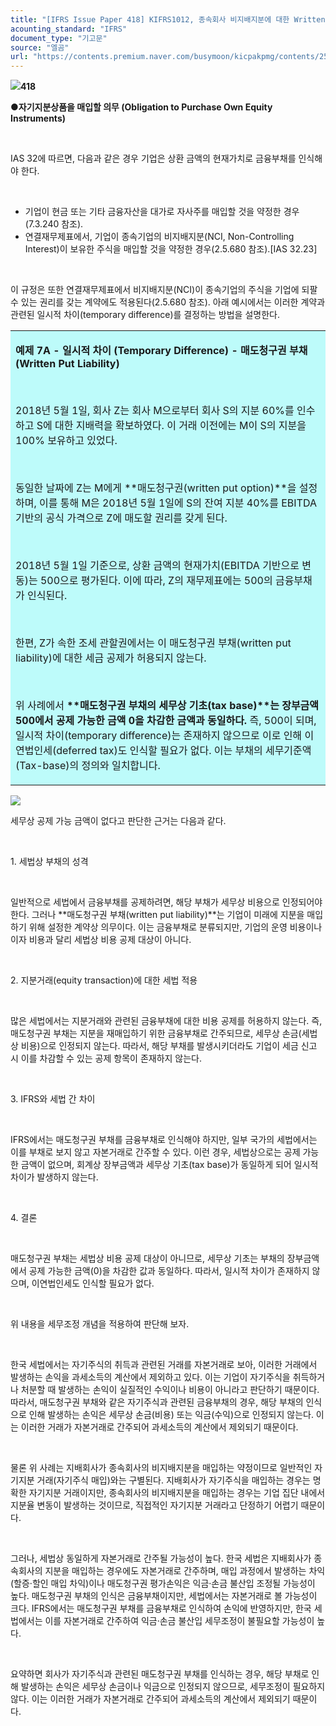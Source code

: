 ```yaml
---
title: "[IFRS Issue Paper 418] KIFRS1012, 종속회사 비지배지분에 대한 Written Put Option 이연법인세 회계처리"
acounting_standard: "IFRS"
document_type: "기고문"
source: "엘곰"
url: "https://contents.premium.naver.com/busymoon/kicpakpmg/contents/250301184018226qf"
---
```

![](https://n2.news.naver.com/l.gif?type=content)**418**

**●자기지분상품을 매입할 의무 (Obligation to Purchase Own Equity Instruments)**

​

IAS 32에 따르면, 다음과 같은 경우 기업은 상환 금액의 현재가치로 금융부채를 인식해야 한다.

​

- 기업이 현금 또는 기타 금융자산을 대가로 자사주를 매입할 것을 약정한 경우(7.3.240 참조).
- 연결재무제표에서, 기업이 종속기업의 비지배지분(NCI, Non-Controlling Interest)이 보유한 주식을 매입할 것을 약정한 경우(2.5.680 참조).\[IAS 32.23\]

​

이 규정은 또한 연결재무제표에서 비지배지분(NCI)이 종속기업의 주식을 기업에 되팔 수 있는 권리를 갖는 계약에도 적용된다(2.5.680 참조). 아래 예시에서는 이러한 계약과 관련된 일시적 차이(temporary difference)를 결정하는 방법을 설명한다.

<table style=""><tbody><tr><td colspan="3" rowspan="1" style="width: 100.0%; height: 129.0px;  background-color: #bdfbfa;"><div><p style=""><span style=""><b>예제 7A - 일시적 차이 (Temporary Difference) - 매도청구권 부채 (Written Put Liability)</b></span></p></div><div><p style=""><span style="">​</span></p></div><div><p style=""><span style="">2018년 5월 1일, 회사 Z는 회사 M으로부터 회사 S의 지분 60%를 인수하고 S에 대한 지배력을 확보하였다. 이 거래 이전에는 M이 S의 지분을 100% 보유하고 있었다.</span></p></div><div><p style=""><span style="">​</span></p></div><div><p style=""><span style="">동일한 날짜에 Z는 M에게 **매도청구권(written put option)**을 설정하며, 이를 통해 M은 2018년 5월 1일에 S의 잔여 지분 40%를 EBITDA 기반의 공식 가격으로 Z에 매도할 권리를 갖게 된다.</span></p></div><div><p style=""><span style="">​</span></p></div><div><p style=""><span style="">2018년 5월 1일 기준으로, 상환 금액의 현재가치(EBITDA 기반으로 변동)는 500으로 평가된다. 이에 따라, Z의 재무제표에는 500의 금융부채가 인식된다.</span></p></div><div><p style=""><span style="">​</span></p></div><div><p style=""><span style="">한편, Z가 속한 조세 관할권에서는 이 매도청구권 부채(written put liability)에 대한 세금 공제가 허용되지 않는다.</span></p></div><div><p style=""><span style="">​</span></p></div><div><p style=""><span style="">위 사례에서 </span><span style=""><b>**매도청구권 부채의 세무상 기초(tax base)**는 장부금액 500에서 공제 가능한 금액 0을 차감한 금액과 동일하다.</b></span><span style=""> 즉, 500이 되며, 일시적 차이(temporary difference)는 존재하지 않으므로 이로 인해 이연법인세(deferred tax)도 인식할 필요가 없다. 이는 부채의 세무기준액(Tax-base)의 정의와 일치합니다.</span></p></div></td></tr></tbody></table>

![](https://scs-phinf.pstatic.net/MjAyNTAzMDFfMTQ5/MDAxNzQwODIxODU5Mjg1.cRvMqSk5SAXNOF0zeswgamrzx_ToI8TNP0uK45C0QW8g.mDArudzoZ28vEPVEVxm0a4qoilNoISRE0FBiDX0mJ6wg.PNG/image.png?type=w800)

세무상 공제 가능 금액이 없다고 판단한 근거는 다음과 같다.

​

1\. 세법상 부채의 성격

​

일반적으로 세법에서 금융부채를 공제하려면, 해당 부채가 세무상 비용으로 인정되어야 한다. 그러나 \*\*매도청구권 부채(written put liability)\*\*는 기업이 미래에 지분을 매입하기 위해 설정한 계약상 의무이다. 이는 금융부채로 분류되지만, 기업의 운영 비용이나 이자 비용과 달리 세법상 비용 공제 대상이 아니다.

​

2\. 지분거래(equity transaction)에 대한 세법 적용

​

많은 세법에서는 지분거래와 관련된 금융부채에 대한 비용 공제를 허용하지 않는다. 즉, 매도청구권 부채는 지분을 재매입하기 위한 금융부채로 간주되므로, 세무상 손금(세법상 비용)으로 인정되지 않는다. 따라서, 해당 부채를 발생시키더라도 기업이 세금 신고 시 이를 차감할 수 있는 공제 항목이 존재하지 않는다.

​

3\. IFRS와 세법 간 차이

​

IFRS에서는 매도청구권 부채를 금융부채로 인식해야 하지만, 일부 국가의 세법에서는 이를 부채로 보지 않고 자본거래로 간주할 수 있다. 이런 경우, 세법상으로는 공제 가능한 금액이 없으며, 회계상 장부금액과 세무상 기초(tax base)가 동일하게 되어 일시적 차이가 발생하지 않는다.

​

4\. 결론

​

매도청구권 부채는 세법상 비용 공제 대상이 아니므로, 세무상 기초는 부채의 장부금액에서 공제 가능한 금액(0)을 차감한 값과 동일하다. 따라서, 일시적 차이가 존재하지 않으며, 이연법인세도 인식할 필요가 없다.

​

위 내용을 세무조정 개념을 적용하여 판단해 보자.

​

한국 세법에서는 자기주식의 취득과 관련된 거래를 자본거래로 보아, 이러한 거래에서 발생하는 손익을 과세소득의 계산에서 제외하고 있다. 이는 기업이 자기주식을 취득하거나 처분할 때 발생하는 손익이 실질적인 수익이나 비용이 아니라고 판단하기 때문이다. 따라서, 매도청구권 부채와 같은 자기주식과 관련된 금융부채의 경우, 해당 부채의 인식으로 인해 발생하는 손익은 세무상 손금(비용) 또는 익금(수익)으로 인정되지 않는다. 이는 이러한 거래가 자본거래로 간주되어 과세소득의 계산에서 제외되기 때문이다.

​

물론 위 사례는 지배회사가 종속회사의 비지배지분을 매입하는 약정이므로 일반적인 자기지분 거래(자기주식 매입)와는 구별된다. 지배회사가 자기주식을 매입하는 경우는 명확한 자기지분 거래이지만, 종속회사의 비지배지분을 매입하는 경우는 기업 집단 내에서 지분율 변동이 발생하는 것이므로, 직접적인 자기지분 거래라고 단정하기 어렵기 때문이다.

​

그러나, 세법상 동일하게 자본거래로 간주될 가능성이 높다. 한국 세법은 지배회사가 종속회사의 지분을 매입하는 경우에도 자본거래로 간주하며, 매입 과정에서 발생하는 차익(할증·할인 매입 차익)이나 매도청구권 평가손익은 익금·손금 불산입 조정될 가능성이 높다. 매도청구권 부채의 인식은 금융부채이지만, 세법에서는 자본거래로 볼 가능성이 크다. IFRS에서는 매도청구권 부채를 금융부채로 인식하여 손익에 반영하지만, 한국 세법에서는 이를 자본거래로 간주하여 익금·손금 불산입 세무조정이 불필요할 가능성이 높다.

​

요약하면 회사가 자기주식과 관련된 매도청구권 부채를 인식하는 경우, 해당 부채로 인해 발생하는 손익은 세무상 손금이나 익금으로 인정되지 않으므로, 세무조정이 필요하지 않다. 이는 이러한 거래가 자본거래로 간주되어 과세소득의 계산에서 제외되기 때문이다.